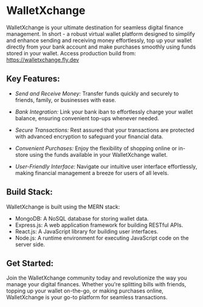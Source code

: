 # WalletXchange
WalletXchange is your ultimate destination for seamless digital finance management. In short - a robust virtual wallet platform designed to simplify and enhance sending and receiving money effortlessly, top up your wallet directly from your bank account and make purchases smoothly using funds stored in your wallet. Access production build from: https://walletxchange.fly.dev

## Key Features:

- *Send and Receive Money:* Transfer funds quickly and securely to friends, family, or businesses with ease.

- *Bank Integration:* Link your bank iban to effortlessly charge your wallet balance, ensuring convenient top-ups whenever needed.

- *Secure Transactions:* Rest assured that your transactions are protected with advanced encryption to safeguard your financial data.

- *Convenient Purchases:* Enjoy the flexibility of shopping online or in-store using the funds available in your WalletXchange wallet.

- *User-Friendly Interface:* Navigate our intuitive user interface effortlessly, making financial management a breeze for users of all levels.

## Build Stack:

WalletXchange is built using the MERN stack:

- MongoDB: A NoSQL database for storing wallet data.
- Express.js: A web application framework for building RESTful APIs.
- React.js: A JavaScript library for building user interfaces.
- Node.js: A runtime environment for executing JavaScript code on the server side.

## Get Started:

Join the WalletXchange community today and revolutionize the way you manage your digital finances. Whether you're splitting bills with friends, topping up your wallet on-the-go, or making purchases online, WalletXchange is your go-to platform for seamless transactions.
